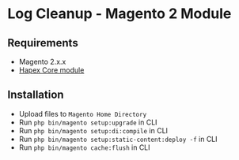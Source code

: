# Log Cleanup - Magento 2 Module

## Requirements
-   Magento 2.x.x
-   [Hapex Core module](https://gitlab.com/deggial/magento2-core)

## Installation
-   Upload files to `Magento Home Directory`
-   Run `php bin/magento setup:upgrade` in CLI
-   Run `php bin/magento setup:di:compile` in CLI
-   Run `php bin/magento setup:static-content:deploy -f` in CLI
-   Run `php bin/magento cache:flush` in CLI
